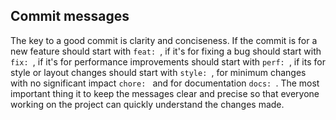 ## Commit messages
The key to a good commit is clarity and conciseness. If the commit is for a new feature should start with `feat: `, if it's for fixing a bug should start with `fix: `, if it's for performance improvements should start with `perf: `, if its for style or layout changes should start with `style: `, for minimum changes with no significant impact `chore: ` and for documentation `docs: `. The most important thing it to keep the messages clear and precise so that everyone working on the project can quickly understand the changes made.